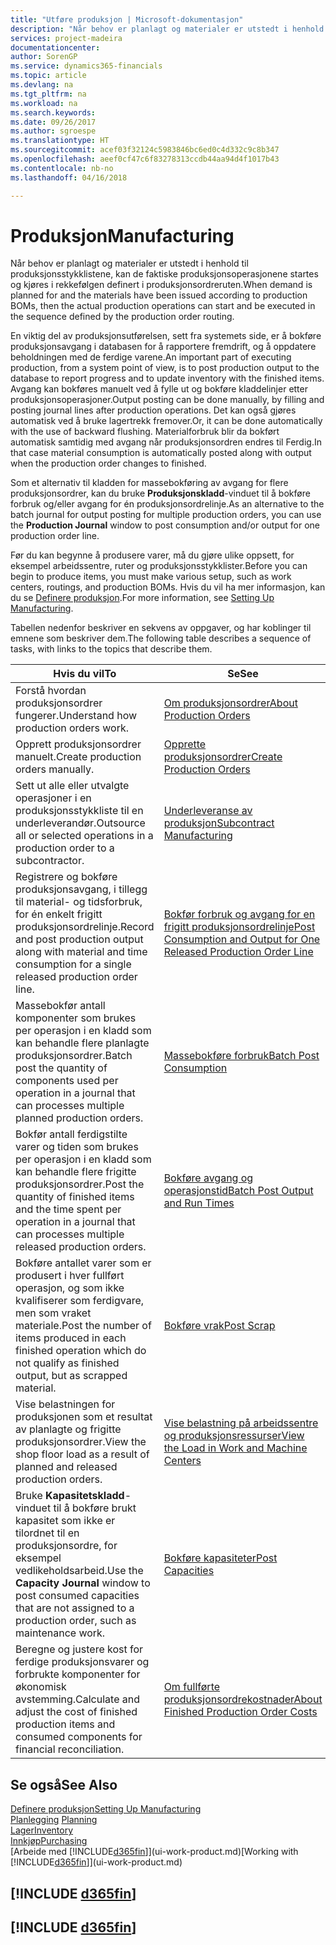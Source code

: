 ```yaml
---
title: "Utføre produksjon | Microsoft-dokumentasjon"
description: "Når behov er planlagt og materialer er utstedt i henhold til produksjonsstykklistene, kan de faktiske produksjonsoperasjonene startes og kjøres i rekkefølgen definert i produksjonsordreruten."
services: project-madeira
documentationcenter: 
author: SorenGP
ms.service: dynamics365-financials
ms.topic: article
ms.devlang: na
ms.tgt_pltfrm: na
ms.workload: na
ms.search.keywords: 
ms.date: 09/26/2017
ms.author: sgroespe
ms.translationtype: HT
ms.sourcegitcommit: acef03f32124c5983846bc6ed0c4d332c9c8b347
ms.openlocfilehash: aeef0cf47c6f83278313ccdb44aa94d4f1017b43
ms.contentlocale: nb-no
ms.lasthandoff: 04/16/2018

---
```

# <a name="manufacturing"></a><span data-ttu-id="0eecb-103">Produksjon</span><span class="sxs-lookup"><span data-stu-id="0eecb-103">Manufacturing</span></span>
<span data-ttu-id="0eecb-104">Når behov er planlagt og materialer er utstedt i henhold til produksjonsstykklistene, kan de faktiske produksjonsoperasjonene startes og kjøres i rekkefølgen definert i produksjonsordreruten.</span><span class="sxs-lookup"><span data-stu-id="0eecb-104">When demand is planned for and the materials have been issued according to production BOMs, then the actual production operations can start and be executed in the sequence defined by the production order routing.</span></span>  

<span data-ttu-id="0eecb-105">En viktig del av produksjonsutførelsen, sett fra systemets side, er å bokføre produksjonsavgang i databasen for å rapportere fremdrift, og å oppdatere beholdningen med de ferdige varene.</span><span class="sxs-lookup"><span data-stu-id="0eecb-105">An important part of executing production, from a system point of view, is to post production output to the database to report progress and to update inventory with the finished items.</span></span> <span data-ttu-id="0eecb-106">Avgang kan bokføres manuelt ved å fylle ut og bokføre kladdelinjer etter produksjonsoperasjoner.</span><span class="sxs-lookup"><span data-stu-id="0eecb-106">Output posting can be done manually, by filling and posting journal lines after production operations.</span></span> <span data-ttu-id="0eecb-107">Det kan også gjøres automatisk ved å bruke lagertrekk fremover.</span><span class="sxs-lookup"><span data-stu-id="0eecb-107">Or, it can be done automatically with the use of backward flushing.</span></span> <span data-ttu-id="0eecb-108">Materialforbruk blir da bokført automatisk samtidig med avgang når produksjonsordren endres til Ferdig.</span><span class="sxs-lookup"><span data-stu-id="0eecb-108">In that case material consumption is automatically posted along with output when the production order changes to finished.</span></span>  

<span data-ttu-id="0eecb-109">Som et alternativ til kladden for massebokføring av avgang for flere produksjonsordrer, kan du bruke **Produksjonskladd**-vinduet til å bokføre forbruk og/eller avgang for én produksjonsordrelinje.</span><span class="sxs-lookup"><span data-stu-id="0eecb-109">As an alternative to the batch journal for output posting for multiple production orders, you can use the **Production Journal** window to post consumption and/or output for one production order line.</span></span>

<span data-ttu-id="0eecb-110">Før du kan begynne å produsere varer, må du gjøre ulike oppsett, for eksempel arbeidssentre, ruter og produksjonsstykklister.</span><span class="sxs-lookup"><span data-stu-id="0eecb-110">Before you can begin to produce items, you must make various setup, such as work centers, routings, and production BOMs.</span></span> <span data-ttu-id="0eecb-111">Hvis du vil ha mer informasjon, kan du se [Definere produksjon](production-configure-production-processes.md).</span><span class="sxs-lookup"><span data-stu-id="0eecb-111">For more information, see [Setting Up Manufacturing](production-configure-production-processes.md).</span></span>

<span data-ttu-id="0eecb-112">Tabellen nedenfor beskriver en sekvens av oppgaver, og har koblinger til emnene som beskriver dem.</span><span class="sxs-lookup"><span data-stu-id="0eecb-112">The following table describes a sequence of tasks, with links to the topics that describe them.</span></span>   

|<span data-ttu-id="0eecb-113">**Hvis du vil**</span><span class="sxs-lookup"><span data-stu-id="0eecb-113">**To**</span></span>|<span data-ttu-id="0eecb-114">**Se**</span><span class="sxs-lookup"><span data-stu-id="0eecb-114">**See**</span></span>|  
|------------|-------------|  
|<span data-ttu-id="0eecb-115">Forstå hvordan produksjonsordrer fungerer.</span><span class="sxs-lookup"><span data-stu-id="0eecb-115">Understand how production orders work.</span></span>|[<span data-ttu-id="0eecb-116">Om produksjonsordrer</span><span class="sxs-lookup"><span data-stu-id="0eecb-116">About Production Orders</span></span>](production-about-production-orders.md)|
|<span data-ttu-id="0eecb-117">Opprett produksjonsordrer manuelt.</span><span class="sxs-lookup"><span data-stu-id="0eecb-117">Create production orders manually.</span></span>|[<span data-ttu-id="0eecb-118">Opprette produksjonsordrer</span><span class="sxs-lookup"><span data-stu-id="0eecb-118">Create Production Orders</span></span>](production-how-to-create-production-orders.md)|
|<span data-ttu-id="0eecb-119">Sett ut alle eller utvalgte operasjoner i en produksjonsstykkliste til en underleverandør.</span><span class="sxs-lookup"><span data-stu-id="0eecb-119">Outsource all or selected operations in a production order to a subcontractor.</span></span>|[<span data-ttu-id="0eecb-120">Underleveranse av produksjon</span><span class="sxs-lookup"><span data-stu-id="0eecb-120">Subcontract Manufacturing</span></span>](production-how-to-subcontract-manufacturing.md)|
|<span data-ttu-id="0eecb-121">Registrere og bokføre produksjonsavgang, i tillegg til material- og tidsforbruk, for én enkelt frigitt produksjonsordrelinje.</span><span class="sxs-lookup"><span data-stu-id="0eecb-121">Record and post production output along with material and time consumption for a single released production order line.</span></span>|[<span data-ttu-id="0eecb-122">Bokfør forbruk og avgang for en frigitt produksjonsordrelinje</span><span class="sxs-lookup"><span data-stu-id="0eecb-122">Post Consumption and Output for One Released Production Order Line</span></span>](production-how-to-register-consumption-and-output.md)|  
|<span data-ttu-id="0eecb-123">Massebokfør antall komponenter som brukes per operasjon i en kladd som kan behandle flere planlagte produksjonsordrer.</span><span class="sxs-lookup"><span data-stu-id="0eecb-123">Batch post the quantity of components used per operation in a journal that can processes multiple planned production orders.</span></span>|[<span data-ttu-id="0eecb-124">Massebokføre forbruk</span><span class="sxs-lookup"><span data-stu-id="0eecb-124">Batch Post Consumption</span></span>](production-how-to-post-consumption.md)|
|<span data-ttu-id="0eecb-125">Bokfør antall ferdigstilte varer og tiden som brukes per operasjon i en kladd som kan behandle flere frigitte produksjonsordrer.</span><span class="sxs-lookup"><span data-stu-id="0eecb-125">Post the quantity of finished items and the time spent per operation in a journal that can processes multiple released production orders.</span></span>|[<span data-ttu-id="0eecb-126">Bokføre avgang og operasjonstid</span><span class="sxs-lookup"><span data-stu-id="0eecb-126">Batch Post Output and Run Times</span></span>](production-how-to-post-output-quantity.md)|  
|<span data-ttu-id="0eecb-127">Bokføre antallet varer som er produsert i hver fullført operasjon, og som ikke kvalifiserer som ferdigvare, men som vraket materiale.</span><span class="sxs-lookup"><span data-stu-id="0eecb-127">Post the number of items produced in each finished operation which do not qualify as finished output, but as scrapped material.</span></span>|[<span data-ttu-id="0eecb-128">Bokføre vrak</span><span class="sxs-lookup"><span data-stu-id="0eecb-128">Post Scrap</span></span>](production-how-to-post-scrap.md)|
|<span data-ttu-id="0eecb-129">Vise belastningen for produksjonen som et resultat av planlagte og frigitte produksjonsordrer.</span><span class="sxs-lookup"><span data-stu-id="0eecb-129">View the shop floor load as a result of planned and released production orders.</span></span>|[<span data-ttu-id="0eecb-130">Vise belastning på arbeidssentre og produksjonsressurser</span><span class="sxs-lookup"><span data-stu-id="0eecb-130">View the Load in Work and Machine Centers</span></span>](production-how-to-view-the-load-on-work-centers.md)|      
|<span data-ttu-id="0eecb-131">Bruke **Kapasitetskladd**-vinduet til å bokføre brukt kapasitet som ikke er tilordnet til en produksjonsordre, for eksempel vedlikeholdsarbeid.</span><span class="sxs-lookup"><span data-stu-id="0eecb-131">Use the **Capacity Journal** window to post consumed capacities that are not assigned to a production order, such as maintenance work.</span></span>|[<span data-ttu-id="0eecb-132">Bokføre kapasiteter</span><span class="sxs-lookup"><span data-stu-id="0eecb-132">Post Capacities</span></span>](production-how-to-post-capacities.md)|  
|<span data-ttu-id="0eecb-133">Beregne og justere kost for ferdige produksjonsvarer og forbrukte komponenter for økonomisk avstemming.</span><span class="sxs-lookup"><span data-stu-id="0eecb-133">Calculate and adjust the cost of finished production items and consumed components for financial reconciliation.</span></span>|[<span data-ttu-id="0eecb-134">Om fullførte produksjonsordrekostnader</span><span class="sxs-lookup"><span data-stu-id="0eecb-134">About Finished Production Order Costs</span></span>](finance-about-finished-production-order-costs.md)|  

## <a name="see-also"></a><span data-ttu-id="0eecb-135">Se også</span><span class="sxs-lookup"><span data-stu-id="0eecb-135">See Also</span></span>  
[<span data-ttu-id="0eecb-136">Definere produksjon</span><span class="sxs-lookup"><span data-stu-id="0eecb-136">Setting Up Manufacturing</span></span>](production-configure-production-processes.md)  
<span data-ttu-id="0eecb-137">[Planlegging](production-planning.md)    </span><span class="sxs-lookup"><span data-stu-id="0eecb-137">[Planning](production-planning.md)    </span></span>  
[<span data-ttu-id="0eecb-138">Lager</span><span class="sxs-lookup"><span data-stu-id="0eecb-138">Inventory</span></span>](inventory-manage-inventory.md)  
[<span data-ttu-id="0eecb-139">Innkjøp</span><span class="sxs-lookup"><span data-stu-id="0eecb-139">Purchasing</span></span>](purchasing-manage-purchasing.md)  
<span data-ttu-id="0eecb-140">[Arbeide med [!INCLUDE[d365fin](includes/d365fin_md.md)]](ui-work-product.md)</span><span class="sxs-lookup"><span data-stu-id="0eecb-140">[Working with [!INCLUDE[d365fin](includes/d365fin_md.md)]](ui-work-product.md)</span></span>

## [!INCLUDE [d365fin](includes/free_trial_md.md)]  
## [!INCLUDE [d365fin](includes/training_link_md.md)]


